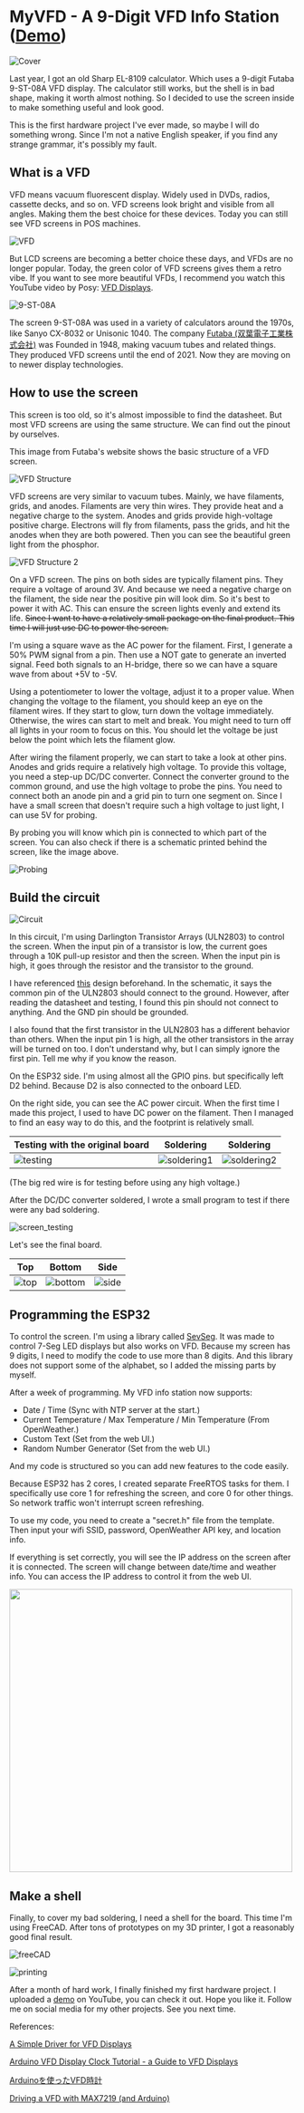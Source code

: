 # MyVFD - A 9-Digit VFD Info Station ([Demo](https://www.youtube.com/watch?v=nbPkMLYwmgs))

![Cover](Assets/cover.jpeg)

Last year, I got an old Sharp EL-8109 calculator. Which uses a 9-digit Futaba 9-ST-08A VFD display. The calculator still works, but the shell is in bad shape, making it worth almost nothing. So I decided to use the screen inside to make something useful and look good.

This is the first hardware project I've ever made, so maybe I will do something wrong. Since I'm not a native English speaker, if you find any strange grammar, it's possibly my fault.

## What is a VFD

VFD means vacuum fluorescent display. Widely used in DVDs, radios, cassette decks, and so on. VFD screens look bright and visible from all angles. Making them the best choice for these devices. Today you can still see VFD screens in POS machines.

![VFD](https://d21xsz2za2b5mz.cloudfront.net/5416/2918/9750/prod_module_10.gif)

But LCD screens are becoming a better choice these days, and VFDs are no longer popular. Today, the green color of VFD screens gives them a retro vibe. If you want to see more beautiful VFDs, I recommend you watch this YouTube video by Posy: [VFD Displays](https://www.youtube.com/watch?v=PkPSDOjhxwM).

![9-ST-08A](Assets/9-ST-08A.jpeg)

The screen 9-ST-08A was used in a variety of calculators around the 1970s, like Sanyo CX-8032 or Unisonic 1040. The company [Futaba (双葉電子工業株式会社)](https://www.futaba.co.jp/product/vfd) was Founded in 1948, making vacuum tubes and related things. They produced VFD screens until the end of 2021. Now they are moving on to newer display technologies.

## How to use the screen

This screen is too old, so it's almost impossible to find the datasheet. But most VFD screens are using the same structure. We can find out the pinout by ourselves.

This image from Futaba's website shows the basic structure of a VFD screen.

![VFD Structure](https://d21xsz2za2b5mz.cloudfront.net/7916/1916/2375/vinfo_vfd01.jpeg)

VFD screens are very similar to vacuum tubes. Mainly, we have filaments, grids, and anodes. Filaments are very thin wires. They provide heat and a negative charge to the system. Anodes and grids provide high-voltage positive charge. Electrons will fly from filaments, pass the grids, and hit the anodes when they are both powered. Then you can see the beautiful green light from the phosphor.

![VFD Structure 2](https://d21xsz2za2b5mz.cloudfront.net/2416/1916/2373/vinfo_genri01.jpeg)

On a VFD screen. The pins on both sides are typically filament pins. They require a voltage of around 3V. And because we need a negative charge on the filament, the side near the positive pin will look dim. So it's best to power it with AC. This can ensure the screen lights evenly and extend its life. ~~Since I want to have a relatively small package on the final product. This time I will just use DC to power the screen.~~

I'm using a square wave as the AC power for the filament. First, I generate a 50% PWM signal from a pin. Then use a NOT gate to generate an inverted signal. Feed both signals to an H-bridge, there so we can have a square wave from about +5V to -5V.

Using a potentiometer to lower the voltage, adjust it to a proper value. When changing the voltage to the filament, you should keep an eye on the filament wires. If they start to glow, turn down the voltage immediately. Otherwise, the wires can start to melt and break. You might need to turn off all lights in your room to focus on this. You should let the voltage be just below the point which lets the filament glow.

After wiring the filament properly, we can start to take a look at other pins. Anodes and grids require a relatively high voltage. To provide this voltage, you need a step-up DC/DC converter. Connect the converter ground to the common ground, and use the high voltage to probe the pins. You need to connect both an anode pin and a grid pin to turn one segment on. Since I have a small screen that doesn't require such a high voltage to just light, I can use 5V for probing.

By probing you will know which pin is connected to which part of the screen. You can also check if there is a schematic printed behind the screen, like the image above.

![Probing](Assets/probing.jpeg)


## Build the circuit

![Circuit](Assets/circuit.jpeg)

In this circuit, I'm using Darlington Transistor Arrays (ULN2803) to control the screen. When the input pin of a transistor is low, the current goes through a 10K pull-up resistor and then the screen. When the input pin is high, it goes through the resistor and the transistor to the ground.

I have referenced [this](https://www.instructables.com/A-Simple-Driver-for-VFD-Displays/) design beforehand. In the schematic, it says the common pin of the ULN2803 should connect to the ground. However, after reading the datasheet and testing, I found this pin should not connect to anything. And the GND pin should be grounded.

I also found that the first transistor in the ULN2803 has a different behavior than others. When the input pin 1 is high, all the other transistors in the array will be turned on too. I don't understand why, but I can simply ignore the first pin. Tell me why if you know the reason.

On the ESP32 side. I'm using almost all the GPIO pins. but specifically left D2 behind. Because D2 is also connected to the onboard LED.

On the right side, you can see the AC power circuit. When the first time I made this project, I used to have DC power on the filament. Then I managed to find an easy way to do this, and the footprint is relatively small.

| Testing with the original board | Soldering | Soldering |
| -------------- | -------------- | -------------- |
| ![testing](Assets/testing.jpeg) | ![soldering1](Assets/soldering1.jpeg) | ![soldering2](Assets/soldering2.jpeg) |

(The big red wire is for testing before using any high voltage.)

After the DC/DC converter soldered, I wrote a small program to test if there were any bad soldering. 

![screen_testing](Assets/screen_testing.gif)

Let's see the final board.

| Top | Bottom | Side |
| -------------- | -------------- | -------------- |
| ![top](Assets/top.jpeg) | ![bottom](Assets/bottom.jpeg) | ![side](Assets/side.jpeg) |

## Programming the ESP32

To control the screen. I'm using a library called [SevSeg](https://github.com/DeanIsMe/SevSeg). It was made to control 7-Seg LED displays but also works on VFD. Because my screen has 9 digits, I need to modify the code to use more than 8 digits. And this library does not support some of the alphabet, so I added the missing parts by myself.

After a week of programming. My VFD info station now supports:

- Date / Time (Sync with NTP server at the start.)
- Current Temperature / Max Temperature / Min Temperature (From OpenWeather.)
- Custom Text (Set from the web UI.)
- Random Number Generator (Set from the web UI.)

And my code is structured so you can add new features to the code easily.

Because ESP32 has 2 cores, I created separate FreeRTOS tasks for them. I specifically use core 1 for refreshing the screen, and core 0 for other things. So network traffic won't interrupt screen refreshing.

To use my code, you need to create a "secret.h" file from the template. Then input your wifi SSID, password, OpenWeather API key, and location info.

If everything is set correctly, you will see the IP address on the screen after it is connected. The screen will change between date/time and weather info. You can access the IP address to control it from the web UI. 

<img src="Assets/webUI.jpeg" width=500 />

## Make a shell

Finally, to cover my bad soldering, I need a shell for the board. This time I'm using FreeCAD. After tons of prototypes on my 3D printer, I got a reasonably good final result.

![freeCAD](Assets/freeCAD.jpeg)

![printing](Assets/printing.gif)

After a month of hard work, I finally finished my first hardware project. I uploaded a [demo](https://www.youtube.com/watch?v=nbPkMLYwmgs) on YouTube, you can check it out. Hope you like it. Follow me on social media for my other projects. See you next time.

References:

[A Simple Driver for VFD Displays](https://www.instructables.com/A-Simple-Driver-for-VFD-Displays/)

[Arduino VFD Display Clock Tutorial - a Guide to VFD Displays](https://www.instructables.com/Arduino-VFD-Display-Clock-Tutorial-A-Guide-To-VFD-/)

[Arduinoを使ったVFD時計](https://elchika.com/article/81006b73-b0ff-498c-a89d-bc5b85f340b5/)

[Driving a VFD with MAX7219 (and Arduino)](https://www.hackster.io/wiresauce/driving-a-vfd-with-max7219-and-arduino-b01f0c)

